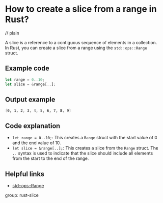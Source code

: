 # How to create a slice from a range in Rust?
// plain

A slice is a reference to a contiguous sequence of elements in a collection. In Rust, you can create a slice from a range using the `std::ops::Range` struct.

## Example code

```rust
let range = 0..10;
let slice = &range[..];
```

## Output example

```
[0, 1, 2, 3, 4, 5, 6, 7, 8, 9]
```

## Code explanation

- `let range = 0..10;`: This creates a `Range` struct with the start value of 0 and the end value of 10.
- `let slice = &range[..];`: This creates a slice from the `Range` struct. The `..` syntax is used to indicate that the slice should include all elements from the start to the end of the range.

## Helpful links
- [std::ops::Range](https://doc.rust-lang.org/std/ops/struct.Range.html)

group: rust-slice